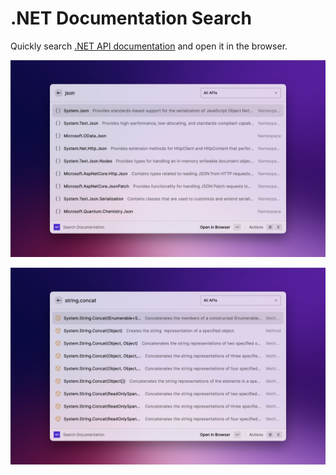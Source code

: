 # .NET Documentation Search

Quickly search [.NET API documentation](https://learn.microsoft.com/en-us/dotnet/api/) and open it in the browser.

![Screen shot 1](./metadata/dotnet-docs-search-1.png)

![Screen shot 1](./metadata/dotnet-docs-search-2.png)